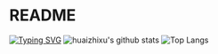 # README
[![Typing SVG](https://readme-typing-svg.herokuapp.com?center=true&lines=Yuquan%EF%BC%8C%E5%8A%A0%E6%B2%B9%EF%BC%81)](https://git.io/typing-svg)
![huaizhixu's github stats](https://github-readme-stats.vercel.app/api?username=huaizhixu&theme=vue-dark)
![Top Langs](https://github-readme-stats.vercel.app/api/top-langs/?username=huaizhixu&layout=compact&theme=vue-dark)


